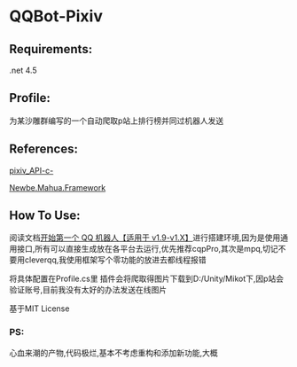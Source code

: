 # QQBot-Pixiv

## Requirements:    
  .net 4.5 
## Profile:
为某沙雕群编写的一个自动爬取p站上排行榜并同过机器人发送
## References:
[pixiv_API-c-](https://github.com/xingoxu/pixiv_API-c-)

[Newbe.Mahua.Framework](https://github.com/Newbe36524/Newbe.Mahua.Framework)

## How To Use:
阅读文档[开始第一个 QQ 机器人【适用于 v1.9-v1.X】](http://www.newbe.pro/2018/06/10/Newbe.Mahua/Begin-First-Plugin-With-Mahua-In-v1.9/)进行搭建环境,因为是使用通用接口,所有可以直接生成放在各平台去运行,优先推荐cqpPro,其次是mpq,切记不要用cleverqq,我使用框架写个零功能的放进去都线程报错

将具体配置在Profile.cs里
插件会将爬取得图片下载到D:/Unity/Mikot下,因p站会验证账号,目前我没有太好的办法发送在线图片


基于MIT License

### PS:
  心血来潮的产物,代码极烂,基本不考虑重构和添加新功能,大概

